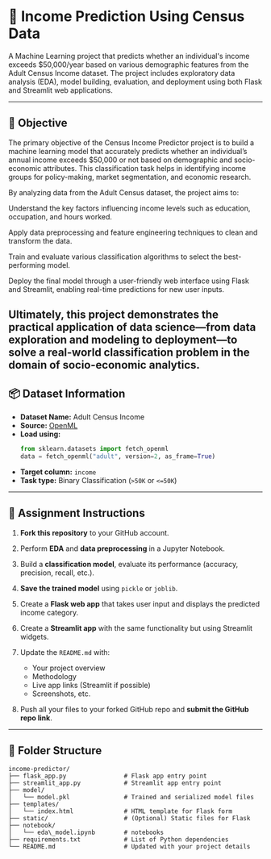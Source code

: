 # 🧠 Income Prediction Using Census Data

A Machine Learning project that predicts whether an individual's income exceeds $50,000/year based on various demographic features from the Adult Census Income dataset. The project includes exploratory data analysis (EDA), model building, evaluation, and deployment using both Flask and Streamlit web applications.

---

## 🎯 Objective

The primary objective of the Census Income Predictor project is to build a machine learning model that accurately predicts whether an individual’s annual income exceeds $50,000 or not based on demographic and socio-economic attributes. This classification task helps in identifying income groups for policy-making, market segmentation, and economic research.

By analyzing data from the Adult Census dataset, the project aims to:

Understand the key factors influencing income levels such as education, occupation, and hours worked.

Apply data preprocessing and feature engineering techniques to clean and transform the data.

Train and evaluate various classification algorithms to select the best-performing model.

Deploy the final model through a user-friendly web interface using Flask and Streamlit, enabling real-time predictions for new user inputs.

Ultimately, this project demonstrates the practical application of data science—from data exploration and modeling to deployment—to solve a real-world classification problem in the domain of socio-economic analytics.
---

## 📦 Dataset Information

- **Dataset Name:** Adult Census Income
- **Source:** [OpenML](https://www.openml.org/d/1590)
- **Load using:**  
  ```python
  from sklearn.datasets import fetch_openml
  data = fetch_openml("adult", version=2, as_frame=True)
  ````

* **Target column:** `income`
* **Task type:** Binary Classification (`>50K` or `<=50K`)

---

## 📝 Assignment Instructions

1. **Fork this repository** to your GitHub account.
2. Perform **EDA** and **data preprocessing** in a Jupyter Notebook.
3. Build a **classification model**, evaluate its performance (accuracy, precision, recall, etc.).
4. **Save the trained model** using `pickle` or `joblib`.
5. Create a **Flask web app** that takes user input and displays the predicted income category.
6. Create a **Streamlit app** with the same functionality but using Streamlit widgets.
7. Update the `README.md` with:

   * Your project overview
   * Methodology
   * Live app links (Streamlit if possible)
   * Screenshots, etc.
9. Push all your files to your forked GitHub repo and **submit the GitHub repo link**.

---

## 📂 Folder Structure

```
income-predictor/
├── flask_app.py                # Flask app entry point
├── streamlit_app.py            # Streamlit app entry point
├── model/
│   └── model.pkl               # Trained and serialized model files
├── templates/
│   └── index.html              # HTML template for Flask form
├── static/                     # (Optional) Static files for Flask
├── notebook/
│   └── eda\_model.ipynb        # notebooks
├── requirements.txt            # List of Python dependencies
└── README.md                   # Updated with your project details
```
